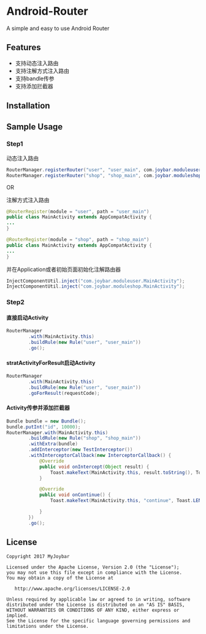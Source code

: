 # Android-Router
A simple and easy to use Android Router

## Features
 - 支持动态注入路由
 - 支持注解方式注入路由
 - 支持bandle传参
 - 支持添加拦截器
 
## Installation

## Sample Usage

### Step1

动态注入路由

```java
RouterManager.registerRouter("user", "user_main", com.joybar.moduleuser.MainActivity.class);
RouterManager.registerRouter("shop", "shop_main", com.joybar.moduleshop.MainActivity.class);

```
OR

注解方式注入路由

```java
@RouterRegister(module = "user", path = "user_main")
public class MainActivity extends AppCompatActivity {
...
}

```
```java
@RouterRegister(module = "shop", path = "shop_main")
public class MainActivity extends AppCompatActivity {
...
}

```
并在Application或者初始页面初始化注解路由器

```java
InjectComponentUtil.inject("com.joybar.moduleuser.MainActivity");
InjectComponentUtil.inject("com.joybar.moduleshop.MainActivity");
```


### Step2

#### 直接启动Activity


```java
RouterManager
        .with(MainActivity.this)
        .buildRule(new Rule("user", "user_main"))
        .go();
```
#### stratActivityForResult启动Activity
```java
RouterManager
        .with(MainActivity.this)
        .buildRule(new Rule("user", "user_main"))
        .goForResult(requestCode);
```

#### Activity传参并添加拦截器


```java
Bundle bundle = new Bundle();
bundle.putInt("id", 10000);
RouterManager.with(MainActivity.this)
        .buildRule(new Rule("shop", "shop_main"))
        .withExtra(bundle)
        .addInterceptor(new TestInterceptor())
        .withInterceptorCallback(new InterceptorCallback() {
            @Override
            public void onIntercept(Object result) {
                Toast.makeText(MainActivity.this, result.toString(), Toast.LENGTH_LONG).show();
            }

            @Override
            public void onContinue() {
                Toast.makeText(MainActivity.this, "continue", Toast.LENGTH_LONG).show();

            }
        })
        .go();
```

## License

    Copyright 2017 MyJoybar

    Licensed under the Apache License, Version 2.0 (the "License");
    you may not use this file except in compliance with the License.
    You may obtain a copy of the License at

       http://www.apache.org/licenses/LICENSE-2.0

    Unless required by applicable law or agreed to in writing, software
    distributed under the License is distributed on an "AS IS" BASIS,
    WITHOUT WARRANTIES OR CONDITIONS OF ANY KIND, either express or implied.
    See the License for the specific language governing permissions and
    limitations under the License.    
        